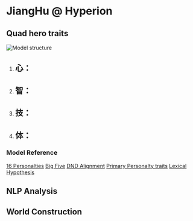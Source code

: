 # JiangHu @ Hyperion

## Quad hero traits

![Model structure](model.png)

1.  心：
    -   
2.  智：
    -   
3.  技：
    -   
4.  体：
    -   

### Model Reference

[16 Personalties][1]
[Big Five][2]
[DND Alignment][3]
[Primary Personalty traits][4]
[Lexical Hypothesis][5]

[1]: https://www.16personalities.com/
[2]: http://en.wikipedia.org/wiki/Big_Five_personality_traits
[3]: https://en.wikipedia.org/wiki/Alignment_(Dungeons_%26_Dragons)
[4]: http://ideonomy.mit.edu/essays/traits.html
[5]: https://en.wikipedia.org/wiki/Lexical_hypothesis

## NLP Analysis

## World Construction